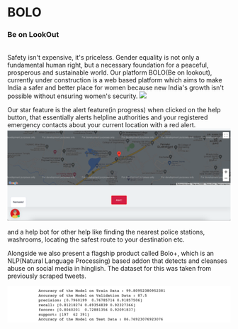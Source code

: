 # BOLO
### Be on LookOut
<br>
Safety isn't expensive, it's priceless. Gender equality is not only a fundamental human right, but a necessary foundation for a peaceful, prosperous and sustainable world. Our platform BOLO(Be on lookout), currently under construction is a web based platform which aims to make India a safer and better place for women because new India's growth isn't possible without ensuring women's security.

<img src="assets/images/main.png">

Our star feature is the alert feature(in progress) when clicked on the help button, that essentially alerts helpline authorities and your registered emergency contacts about your current location with a red alert.
<img src="assets/images/alert.png">

and a help bot for other help like finding the nearest police stations, washrooms, locating the safest route to your destination etc.

Alongside we also present a flagship product called Bolo+, which is an NLP(Natural Language Processing) based addon that detects and cleanses abuse on social media in hinglish. The dataset for this was taken from previously scraped tweets. 

<img src="assets/images/boloplus.png">

